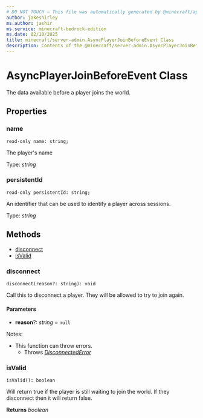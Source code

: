 ```yaml
---
# DO NOT TOUCH — This file was automatically generated by @minecraft/api-docs-generator, to report problems file an issue at https://github.com/Mojang/minecraft-scripting-libraries
author: jakeshirley
ms.author: jashir
ms.service: minecraft-bedrock-edition
ms.date: 02/10/2025
title: minecraft/server-admin.AsyncPlayerJoinBeforeEvent Class
description: Contents of the @minecraft/server-admin.AsyncPlayerJoinBeforeEvent class.
---
```

# AsyncPlayerJoinBeforeEvent Class

The data available before a player joins the world.

## Properties

### **name**
`read-only name: string;`

The player's name

Type: *string*

### **persistentId**
`read-only persistentId: string;`

An identifier that can be used to identify a player across sessions.

Type: *string*

## Methods
- [disconnect](#disconnect)
- [isValid](#isvalid)

### **disconnect**
`
disconnect(reason?: string): void
`

Call this to disconnect a player. They will be allowed to try to join again.

#### **Parameters**
- **reason**?: *string* = `null`
  
Notes:
- This function can throw errors.
  - Throws [*DisconnectedError*](DisconnectedError.md)

### **isValid**
`
isValid(): boolean
`

Will return true if the player is still waiting to join the world. If they disconnect then it will return false.

**Returns** *boolean*
